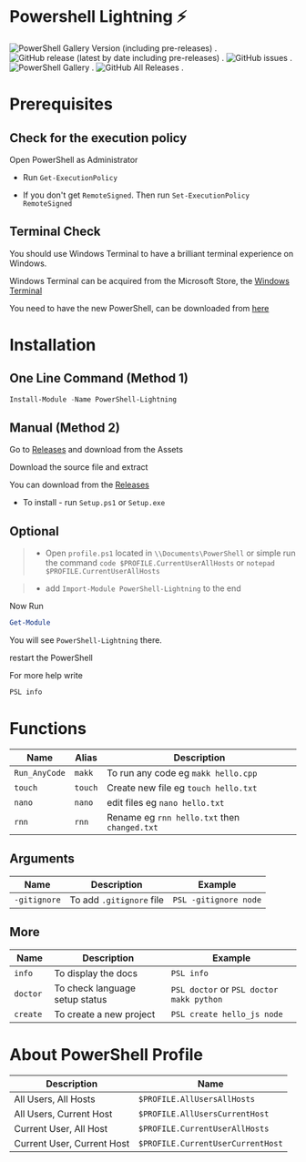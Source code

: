 # Powershell Lightning ⚡


![PowerShell Gallery Version (including pre-releases)](https://img.shields.io/powershellgallery/v/PowerShell-Lightning?include_prereleases)
.
![GitHub release (latest by date including pre-releases)](https://img.shields.io/github/v/release/tasnimzotder/PowerShell-Lightning?include_prereleases)
.
![GitHub issues](https://img.shields.io/github/issues/tasnimzotder/PowerShell-Lightning)
.
![PowerShell Gallery](https://img.shields.io/powershellgallery/dt/PowerShell-Lightning?label=downloads%20-%20ps%20gallery)
.
![GitHub All Releases](https://img.shields.io/github/downloads/tasnimzotder/PowerShell-Lightning/total?label=downloads%20-%20github)
.





# Prerequisites

## Check for the execution policy

Open PowerShell as Administrator

- Run `Get-ExecutionPolicy`

- If you don't get `RemoteSigned`. Then run `Set-ExecutionPolicy RemoteSigned`

## Terminal Check

You should use Windows Terminal to have a brilliant terminal experience on Windows.

Windows Terminal can be acquired from the Microsoft Store, the [Windows Terminal](https://aka.ms/terminal)

You need to have the new PowerShell, can be downloaded from [here](https://github.com/PowerShell/PowerShell/releases/tag/v7.0.2)


# Installation

## One Line Command (Method 1)

```PowerShell
Install-Module -Name PowerShell-Lightning
```

## Manual (Method 2)

Go to [Releases](https://github.com/tasnimzotder/PowerShell-Lightning/releases) and download from the Assets

Download the source file and extract

You can download from the [Releases](https://github.com/tasnimzotder/PowerShell-Lightning/releases)

- To install - run `Setup.ps1` or `Setup.exe`

## Optional

> - Open `profile.ps1` located in `\\Documents\PowerShell`
or simple run the command `code $PROFILE.CurrentUserAllHosts` or `notepad $PROFILE.CurrentUserAllHosts`

> - add `Import-Module PowerShell-Lightning` to the end

Now Run 
```PowerShell
Get-Module
````
You will see `PowerShell-Lightning` there.

restart the PowerShell

For more help write
```PowerShell
PSL info
```

# Functions

| Name          | Alias   | Description                                    |
| --------------| ------- | ---------------------------------------------- |
| `Run_AnyCode` | `makk`  | To run any code eg `makk hello.cpp`            |
| `touch`       | `touch` | Create new file eg `touch hello.txt`           |
| `nano`        | `nano`  | edit files eg `nano hello.txt`                 |
| `rnn`         | `rnn`   | Rename eg `rnn hello.txt` then   `changed.txt` |


## Arguments

| Name         |              Description |               Example |
| ------------ | ------------------------ | --------------------- |
| `-gitignore` | To add `.gitignore` file | `PSL -gitignore node` |


## More

| Name         |              Description |               Example |
| ------------ | ------------------------ | --------------------- |
| `info` | To display the docs | `PSL info` |
| `doctor` | To check language setup status | `PSL doctor` or `PSL doctor makk python` |
| `create ` | To create a new project | `PSL create hello_js node` |


# About PowerShell Profile

| Description                | Name                              |
| -------------------------- | --------------------------------- |
| All Users, All Hosts       | `$PROFILE.AllUsersAllHosts`       | 
| All Users, Current Host    | `$PROFILE.AllUsersCurrentHost`    |
| Current User, All Host     | `$PROFILE.CurrentUserAllHosts`    |
| Current User, Current Host | `$PROFILE.CurrentUserCurrentHost` |

<!-- | Description                | Path                                                             |
| -------------------------- | ---------------------------------------------------------------- |
| All Users, All Hosts       | $PSHOME\Profile.ps1                                              | 
| All Users, Current Host    | $PSHOME\Microsoft.PowerShell_profile.ps1                         |
| Current User, All Host     | $Home\[My ]Documents\PowerShell\Profile.ps1                      |
| Current User, Current Host | $Home\[My ]Documents\PowerShell\Microsoft.PowerShell_profile.ps1 | -->

